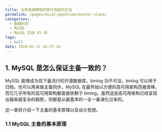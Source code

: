 ```yaml
---
title: 业务高峰期临时提升性能的方法
permalink: /pages/mysql/geektime/master-slave/
categories: 
  - 数据科学
  - MySQL
  - MySQL 实战 45 讲
tags: 
  - null
date: 2024-01-17 16:37:24
---
```


## 1. MySQL 是怎么保证主备一致的？

MySQL 能够成为现下最流行的开源数据库，binlog 功不可没，binlog 可以用于归档，也可以用来做主备同步。MySQL 在最开始以方便的高可用架构而被青睐，而它几乎所有的高可用架构都直接依赖于 binlog。虽然这些高可用架构已经呈现出越来越复杂的趋势，但都是从最基本的一主一备演化过来的。

这一章将介绍一下主备的基本原理以及设计思想。

### 1.1 MySQL 主备的基本原理

